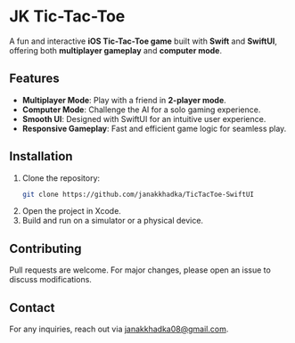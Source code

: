 # JK Tic-Tac-Toe

A fun and interactive **iOS Tic-Tac-Toe game** built with **Swift** and **SwiftUI**, offering both **multiplayer gameplay** and **computer mode**.

## Features
- **Multiplayer Mode**: Play with a friend in **2-player mode**.
- **Computer Mode**: Challenge the AI for a solo gaming experience.
- **Smooth UI**: Designed with SwiftUI for an intuitive user experience.
- **Responsive Gameplay**: Fast and efficient game logic for seamless play.

## Installation
1. Clone the repository:
   ```sh
   git clone https://github.com/janakkhadka/TicTacToe-SwiftUI
   ```
2. Open the project in Xcode.
3. Build and run on a simulator or a physical device.

## Contributing
Pull requests are welcome. For major changes, please open an issue to discuss modifications.


## Contact
For any inquiries, reach out via janakkhadka08@gmail.com.

